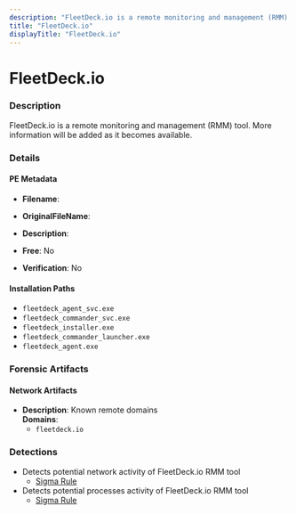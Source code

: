 ```yaml
---
description: "FleetDeck.io is a remote monitoring and management (RMM) tool. More information will be added as it becomes available."
title: "FleetDeck.io"
displayTitle: "FleetDeck.io"
---
```




# FleetDeck.io


### Description

FleetDeck.io is a remote monitoring and management (RMM) tool. More information will be added as it becomes available.




### Details


#### PE Metadata
- **Filename**: 
- **OriginalFileName**: 
- **Description**: 


- **Free**: No

- **Verification**: No




#### Installation Paths
- `fleetdeck_agent_svc.exe`
- `fleetdeck_commander_svc.exe`
- `fleetdeck_installer.exe`
- `fleetdeck_commander_launcher.exe`
- `fleetdeck_agent.exe`

### Forensic Artifacts




#### Network Artifacts
- **Description**: Known remote domains
<br/>**Domains**:
    - `fleetdeck.io`


### Detections
- Detects potential network activity of FleetDeck.io RMM tool
  - [Sigma Rule](https://github.com/magicsword-io/LOLRMM/blob/main/detections/sigma/fleetdeck.io_network_sigma.yml)
- Detects potential processes activity of FleetDeck.io RMM tool
  - [Sigma Rule](https://github.com/magicsword-io/LOLRMM/blob/main/detections/sigma/fleetdeck.io_processes_sigma.yml)



